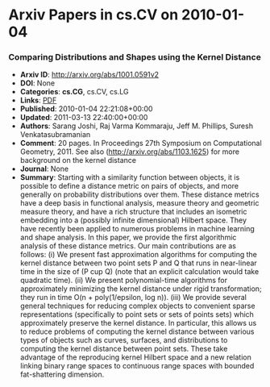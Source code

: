 # Arxiv Papers in cs.CV on 2010-01-04
### Comparing Distributions and Shapes using the Kernel Distance
- **Arxiv ID**: http://arxiv.org/abs/1001.0591v2
- **DOI**: None
- **Categories**: **cs.CG**, cs.CV, cs.LG
- **Links**: [PDF](http://arxiv.org/pdf/1001.0591v2)
- **Published**: 2010-01-04 22:21:08+00:00
- **Updated**: 2011-03-13 22:40:00+00:00
- **Authors**: Sarang Joshi, Raj Varma Kommaraju, Jeff M. Phillips, Suresh Venkatasubramanian
- **Comment**: 20 pages. In Proceedings 27th Symposium on Computational Geometry,
  2011. See also (http://arxiv.org/abs/1103.1625) for more background on the
  kernel distance
- **Journal**: None
- **Summary**: Starting with a similarity function between objects, it is possible to define a distance metric on pairs of objects, and more generally on probability distributions over them. These distance metrics have a deep basis in functional analysis, measure theory and geometric measure theory, and have a rich structure that includes an isometric embedding into a (possibly infinite dimensional) Hilbert space. They have recently been applied to numerous problems in machine learning and shape analysis.   In this paper, we provide the first algorithmic analysis of these distance metrics. Our main contributions are as follows: (i) We present fast approximation algorithms for computing the kernel distance between two point sets P and Q that runs in near-linear time in the size of (P cup Q) (note that an explicit calculation would take quadratic time). (ii) We present polynomial-time algorithms for approximately minimizing the kernel distance under rigid transformation; they run in time O(n + poly(1/epsilon, log n)). (iii) We provide several general techniques for reducing complex objects to convenient sparse representations (specifically to point sets or sets of points sets) which approximately preserve the kernel distance. In particular, this allows us to reduce problems of computing the kernel distance between various types of objects such as curves, surfaces, and distributions to computing the kernel distance between point sets. These take advantage of the reproducing kernel Hilbert space and a new relation linking binary range spaces to continuous range spaces with bounded fat-shattering dimension.



